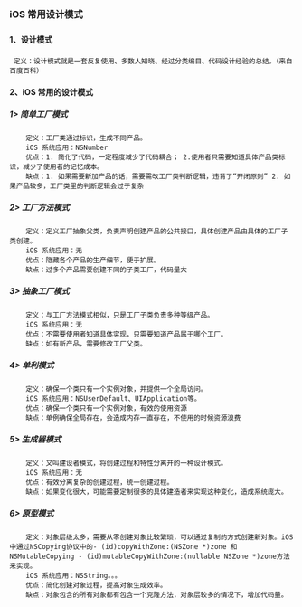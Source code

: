 ### iOS 常用设计模式
#####
#### 1、设计模式
	 定义：设计模式就是一套反复使用、多数人知晓、经过分类编目、代码设计经验的总结。（来自百度百科）
#### 2、iOS 常用的设计模式
##### 1> 简单工厂模式
		定义：工厂类通过标识，生成不同产品。
		iOS 系统应用：NSNumber
		优点：1. 简化了代码，一定程度减少了代码耦合； 2.使用者只需要知道具体产品类标识，减少了使用者的记忆成本。
		缺点：1. 如果需要新加产品的话，需要需改工厂类判断逻辑，违背了“开闭原则” 2. 如果产品较多，工厂类里的判断逻辑会过于复杂
##### 2> 工厂方法模式
		定义：定义工厂抽象父类，负责声明创建产品的公共接口，具体创建产品由具体的工厂子类创建。
		iOS 系统应用：无
		优点：隐藏各个产品的生产细节，便于扩展。
		缺点：过多个产品需要创建不同的子类工厂，代码量大
##### 3> 抽象工厂模式
		定义：与工厂方法模式相似，只是工厂子类负责多种等级产品。
		iOS 系统应用：无
		优点：不需要使用者知道具体实现，只需要知道产品属于哪个工厂。
		缺点：如有新产品，需要修改工厂父类。
##### 4> 单利模式
		定义：确保一个类只有一个实例对象，并提供一个全局访问。
		iOS 系统应用：NSUserDefault、UIApplication等。
		优点：确保一个类只有一个实例对象，有效的使用资源
		缺点：单例确保全局存在，会造成内存一直存在，不使用的时候资源浪费
##### 5> 生成器模式
		定义：又叫建设者模式，将创建过程和特性分离开的一种设计模式。
		iOS 系统应用：无
		优点：有效分离复杂的创建过程，统一创建过程。
		缺点：如果变化很大，可能需要定制很多的具体建造者来实现这种变化，造成系统庞大。
##### 6> 原型模式
		定义：对象层级太多，需要从零创建对象比较繁琐，可以通过复制的方式创建新对象。iOS中通过NSCopying协议中的- (id)copyWithZone:(NSZone *)zone 和 NSMutableCopying - (id)mutableCopyWithZone:(nullable NSZone *)zone方法来实现。
		iOS 系统应用：NSString。。。
		优点：简化创建对象过程，提高对象生成效率。
		缺点：对象包含的所有对象都有包含一个克隆方法，对象层较多的情况下，增加代码量。
		